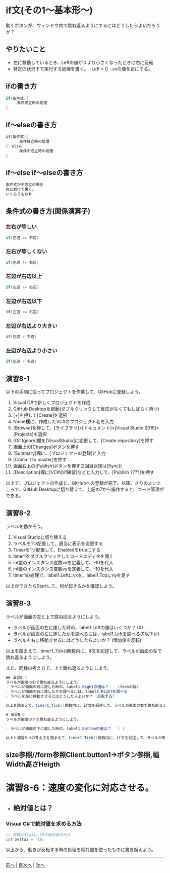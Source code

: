 # if文(その1～基本形～)
動くボタンが、ウィンドウ内で跳ね返るようにするにはどうしたらよいだろうか？

## やりたいこと
- 左に移動しているとき、Leftの値が０より小さくなったときに右に反転
- 特定の状況下で実行する処理を書く。
  -Left = 0
  -vxの値を正にする。

## ifの書き方
```cs
if(条件式){
　　　条件成立時の処理
}
```

## if～elseの書き方
```cs
if(条件式){
      条件成立時の処理
}　else{
      条件不成立時の処理
}
```

## if～else if～elseの書き方
```cs
条件式が不成立の場合
後に続けて書く。
いくらでもおｋ
```

## 条件式の書き方(関係演算子)
### 左右が等しい

```cs
if(左辺 == 右辺)
```

### 左右が等しくない

```cs
if(左辺 != 右辺)
```

### 左辺が右辺以上

```cs
if(左辺 >= 右辺)
```

### 左辺が右辺以下

```cs
if(左辺 <= 右辺)
```

### 左辺が右辺より大きい

```cs
if(左辺 > 右辺)
```

### 左辺が右辺より小さい

```cs
if(左辺 < 右辺)
```

## 演習8-1
以下の手順に従ってプロジェクトを作業して、GitHubに登録しよう。

1.	Visual C#で新しくプロジェクトを作成
2.	GitHub Desktopを起動(ダブルクリックして反応がなくてもしばらく待つ)
3.	[+]を押して[Create]を選択
4.	Name欄に、作成したVC#のプロジェクト名を入力
5.	[Browse]を押して、[ライブラリ]>[ドキュメント]>[Visual Studio 2015]>[Projects]を選択
6.	 [Git Ignore]欄を[VisualStudio]に変更して、[Create repository]を押す
7.	画面上の[Changes]ボタンを押す
8.	[Summary]欄に、[プロジェクトの登録]と入力
9.	[Commit to master]を押す
10.	画面右上の[Publish]ボタンを押す(2回目以降は[Sync])
11.	[Description]欄に[VC#のif練習]などと入力して、[Publish ????]を押す

以上で、プロジェクトの作成と、GitHubへの登録が完了。以降、きりのよいところで、GitHub Desktopに切り替えて、上記の7から操作すると、コード管理ができる。

## 演習8-2
ラベルを動かそう。

1.	Visual Studioに切り替える
2.	ラベルを1つ配置して、適当に表示を変更する
3.	Timerを1つ配置して、Enabledをtrueにする
4.	timer1をダブルクリックしてコードエディタを開く
5.	int型のインスタンス変数vxを定義して、-10を代入
6.	int型のインスタンス変数vyを定義して、-10を代入
7.	timer1の処理で、label1.Leftにvxを、label1.Topにvyを足す

以上ができたらStartして、何が起きるかを確認しよう。

## 演習8-3
ラベルが画面の左と上で跳ね回るようにしよう。

- ラベルが画面の左に達した時の、label1.Leftの値はいくつか？ (0)
- ラベルが画面の左に達したかを調べるには、label1.Leftを調べる(0以下か)
- ラベルを右に移動させるにはどうしたらよいか？ (増加値を反転)

以上を踏まえて、timer1_Tick()関数内に、if文を記述して、ラベルが画面の左で跳ね返るようにしよう。

また、同様の考え方で、上で跳ね返るようにしよう。
```cs
## 演習8-4
ラベルが画面の右で跳ね返るようにしよう。
- ラベルが画面の右に達した時の、label1.Rightの値は？    (formの幅)
- ラベルが画面の右に達したかを調べるには、label1.Rightを調べる
- ラベルを左に移動させるにはどうしたらよいか？ (反転する)

以上を踏まえて、timer1_Tick()関数内に、if文を記述して、ラベルが画面の右で跳ね返るようにしよう。

# 演習8-5
ラベルが画面の下で跳ね返るようにしよう。

- ラベルが画面の下に達した時の、label1.Bottomの値は？   ( )

以上と演習8-4の考え方を踏まえて、timer1_Tick()関数内に、if文を記述して、ラベルが画面の下で跳ね返るようにしよう。
```
## size参照//form参照Client.button1→ボタン参照,幅Width高さHeigth

# 演習8-6：速度の変化に対応させる。
- 絶対値とは？
  -

### Visual C#で絶対値を求める方法

```cs
// 変数zettaiに-10の絶対値を代入
int zettai = -10;
```

以上から、動きが反転する時の処理を絶対値を使ったものに書き換えよう。

---

[前へ](07.md) | [目次へ](README.md#%E7%9B%AE%E6%AC%A1) | [次へ](09.md)

